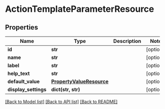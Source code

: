 # ActionTemplateParameterResource

## Properties
Name | Type | Description | Notes
------------ | ------------- | ------------- | -------------
**id** | **str** |  | [optional] 
**name** | **str** |  | [optional] 
**label** | **str** |  | [optional] 
**help_text** | **str** |  | [optional] 
**default_value** | [**PropertyValueResource**](PropertyValueResource.md) |  | [optional] 
**display_settings** | **dict(str, str)** |  | [optional] 

[[Back to Model list]](../README.md#documentation-for-models) [[Back to API list]](../README.md#documentation-for-api-endpoints) [[Back to README]](../README.md)

